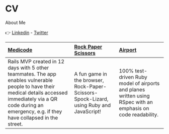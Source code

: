 CV
==
About Me

:point_right: [Linkedin] - [Twitter]

| [Medicode] | [Rock Paper Scissors] | [Airport] |
|:--------------- |:-------- |:--------- |
| Rails MVP created in 12 days with 5 other teammates. The app enables vulnerable people to have their medical details accessed immediately via a QR code during an emergency, e.g. if they have collapsed in the street. | A fun game in the browser, Rock-Paper-Scissors-Spock-Lizard, using Ruby and JavaScript! | 100% test-driven Ruby model of airports and planes written using RSpec with an emphasis on code readability. |


[Medicode]: https://github.com/MichaelSid/meditag
[Rock Paper Scissors]: https://github.com/MichaelSid/RockPaperSci
[Airport]: https://github.com/MichaelSid/Air-Traffic-Control
[Twitter]: https://twitter.com/MichaelDSidon
[Linkedin]: uk.linkedin.com/in/michaelsidon/
